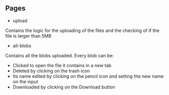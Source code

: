 ## Pages

- upload

Contains the logic for the uploading of the files and the checking of if the file is larger than 5MB

- all-blobs

Contains all the blobs uploaded. Every blob can be:
- Clicked to open the file it contains in a new tab
- Deleted by clicking on the trash icon
- Its name edited by clicking on the pencil icon and setting the new name on the input
- Downloaded by clicking on the Download button
